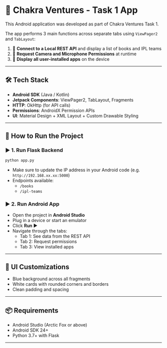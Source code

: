 # 📱 Chakra Ventures - Task 1 App

This Android application was developed as part of Chakra Ventures Task 1.

The app performs 3 main functions across separate tabs using `ViewPager2` and `TabLayout`:

1. 🔗 **Connect to a Local REST API** and display a list of books and IPL teams
2. 📸 **Request Camera and Microphone Permissions** at runtime
3. 📱 **Display all user-installed apps** on the device

---

## 🛠️ Tech Stack

- **Android SDK** (Java / Kotlin)
- **Jetpack Components**: ViewPager2, TabLayout, Fragments
- **HTTP**: OkHttp (for API calls)
- **Permissions**: AndroidX Permission APIs
- **UI**: Material Design + XML Layout + Custom Drawable Styling

---

## 🔧 How to Run the Project

### ▶️ 1. Run Flask Backend

```bash
python app.py
```

- Make sure to update the IP address in your Android code (e.g. `http://192.168.xx.xx:5000`)
- Endpoints available:
  - `/books`
  - `/ipl-teams`

### ▶️ 2. Run Android App

- Open the project in **Android Studio**
- Plug in a device or start an emulator
- Click **Run ▶️**
- Navigate through the tabs:
  - Tab 1: See data from the REST API
  - Tab 2: Request permissions
  - Tab 3: View installed apps

---

## 🎨 UI Customizations

- Blue background across all fragments
- White cards with rounded corners and borders
- Clean padding and spacing
---

## 📦 Requirements

- Android Studio (Arctic Fox or above)
- Android SDK 24+
- Python 3.7+ with Flask

---
